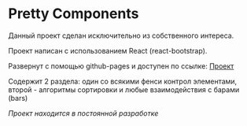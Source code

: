 # Pretty Components
Данный проект сделан исключительно из собственного интереса.

Проект написан с использованием React (react-bootstrap).  

Развернут с помощью github-pages и доступен по ссылке: [Проект](https://ligoud.github.io/PrettyComponents/ "Ссылка на проект")

Содержит 2 раздела: один со всякими фенси контрол элементами, второй - алгоритмы сортировки и любые взаимодействия с барами (bars)

*Проект находится в постоянной разработке*
